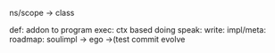 ns/scope -> class

def: addon to program
exec: ctx based doing
 speak:
 write:
impl/meta:
 roadmap: soulimpl -> ego ->(test commit evolve

